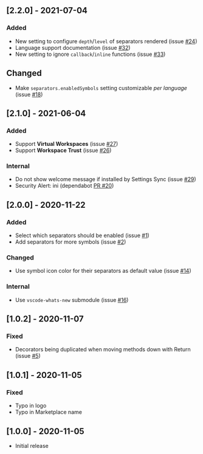 ## [2.2.0] - 2021-07-04
### Added
- New setting to configure `depth`/`level` of separators rendered (issue [#24](https://github.com/alefragnani/vscode-separators/issues/24))
- Language support documentation (issue [#32](https://github.com/alefragnani/vscode-separators/issues/32))
- New setting to ignore `callback`/`inline` functions (issue [#33](https://github.com/alefragnani/vscode-separators/issues/33))

## Changed
- Make `separators.enabledSymbols` setting customizable _per language_ (issue [#18](https://github.com/alefragnani/vscode-separators/issues/18))

## [2.1.0] - 2021-06-04
### Added
- Support **Virtual Workspaces** (issue [#27](https://github.com/alefragnani/vscode-separators/issues/27))
- Support **Workspace Trust** (issue [#26](https://github.com/alefragnani/vscode-separators/issues/26))

### Internal
- Do not show welcome message if installed by Settings Sync (issue [#29](https://github.com/alefragnani/vscode-separators/issues/29))
- Security Alert: ini (dependabot [PR #20](https://github.com/alefragnani/vscode-separators/pull/20))

## [2.0.0] - 2020-11-22
### Added
- Select which separators should be enabled (issue [#1](https://github.com/alefragnani/vscode-separators/issues/1))
- Add separators for more symbols (issue [#2](https://github.com/alefragnani/vscode-separators/issues/2))

### Changed
- Use symbol icon color for their separators as default value (issue [#14](https://github.com/alefragnani/vscode-separators/issues/14))

### Internal
- Use `vscode-whats-new` submodule (issue [#16](https://github.com/alefragnani/vscode-separators/issues/16))

## [1.0.2] - 2020-11-07
### Fixed
- Decorators being duplicated when moving methods down with Return (issue [#5](https://github.com/alefragnani/vscode-separators/issues/5))

## [1.0.1] - 2020-11-05
### Fixed
- Typo in logo
- Typo in Marketplace name

## [1.0.0] - 2020-11-05
- Initial release
